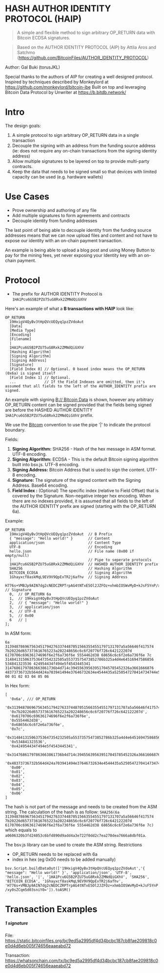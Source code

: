 # HASH AUTHOR IDENTITY PROTOCOL (HAIP)
> A simple and flexible method to sign arbitrary OP_RETURN data with Bitcoin ECDSA signatures.

> Based on the AUTHOR IDENTITY PROTOCOL (AIP) by Attila Aros and Satchmo (https://github.com/BitcoinFiles/AUTHOR_IDENTITY_PROTOCOL)

Author: Gal Buki (torusJKL)

Special thanks to the authors of AIP for creating a well designed protocol.
Inspired by techniques described by Monkeylord at https://github.com/monkeylord/bitcoin-ibe
Built on top and leveraging Bitcoin Data Protocol by Unwriter at https://b.bitdb.network/

# Intro

The design goals:

1. A simple protocol to sign arbitrary OP_RETURN data in a single transaction
2. Decouple the signing with an address from the funding source address (ie: does not require any on-chain transactions from the signing identity address)
3. Allow multiple signatures to be layered on top to provide multi-party contracts.
4. Keep the data that needs to be signed small so that devices with limited capacity can be used (e.g. hardware wallets)

# Use Cases

- Prove ownership and authoring of any file
- Add multiple signatures to form agreements and contracts
- Decouple identity from funding addresses

The last point of being able to decouple identity from the funding source addresses means that we can now upload files and content and not have to expose our identity with an on-chain payment transaction.

An example is being able to upload a blog post and using Money Button to pay for the mining fees, yet never exposing your Identity key with an on-chain payment.

# Protocol

- The prefix for AUTHOR IDENTITY Protocol is `1HA1Pcu6G5B2PZU75uG8Rxk2ZMNdQiGXhV`

Here's an example of what a **B transactions with HAIP** look like:

```
OP_RETURN
  19HxigV4QyBv3tHpQVcUEQyq1pzZVdoAut
  [Data]
  [Media Type]
  [Encoding]
  [Filename]
  |
  1HA1Pcu6G5B2PZU75uG8Rxk2ZMNdQiGXhV
  [Hashing Algorithm]
  [Signing Algorithm]
  [Signing Address]
  [Signature]
  [Field Index 0] // Optional. 0 based index means the OP_RETURN (0x6a) is signed itself
  [Field Index 1] // Optional.
  ...             // If the Field Indexes are omitted, then it's assumed that all fields to the left of the AUTHOR_IDENTITY prefix are signed.
```

An example with signing [B:// Bitcoin Data](https://github.com/unwriter/B) is shown, however any arbitrary OP_RETURN content can be signed provided that the fields being signed are before the HASHED AUTHOR IDENTITY `1HA1Pcu6G5B2PZU75uG8Rxk2ZMNdQiGXhV` prefix.

We use the [Bitcom](https://bitcom.bitdb.network) convention to use the pipe '|' to indicate the protocol boundary.

Fields:

1. **Signing Algorithm:** SHA256 - Hash of the hex message in ASM format. UTF-8 encoding.
2. **Signing Algorithm:** ECDSA - This is the default Bitcoin signing algorithm built into bsv.js. UTF-8 encoding.
3. **Signing Address:** Bitcoin Address that is used to sign the content. UTF-8 encoding.
4. **Signature:** The signature of the signed content with the Signing Address. Base64 encoding.
5. **Field Index <index>:** (Optional) The specific index (relative to Field Offset) that is covered by the Signature.  Non-negative integer hex encoding. When there are no indexes provided, it is assumed that all fields to the left of the AUTHOR IDENTITY prefix are signed (starting with the OP_RETURN 6a).

Example:

```
OP_RETURN
  19HxigV4QyBv3tHpQVcUEQyq1pzZVdoAut  // B Prefix
  { "message": "Hello world!" }       // Content
  application/json                    // Content Type
  UTF-8                               // Encoding
  hello.json                          // File name (0x00 if empty/null)
  |                                   // Pipe to seperate protocols
  1HA1Pcu6G5B2PZU75uG8Rxk2ZMNdQiGXhV  // HASHED AUTHOR IDENTITY prefix
  SHA256                              // Hashing Algorithm
  BITCOIN_ECDSA                       // Signing Algorithm
  1Ghayxcf8askMqL9EV9V9QpExTR2j6afhv  // Signing Address
  H776s+VMBJp9AIN7dg2cNEDCZRPTrpAG4tNTxE5Ol2JZFOz+xhmbIOSWvMyD+kJsF5YnP/xy0sZCqm5d03sniY0=  // Signature
  0,  // OP_RETURN 6a
  1,  // 19HxigV4QyBv3tHpQVcUEQyq1pzZVdoAut
  2,  // { "message": "Hello world!" }
  3,  // application/json
  4,  // UTF-8
  5,  // 0x00
  6   // |
];

```

In ASM form:
```
6a 31394878696756345179427633744870515663554551797131707a5a56646f417574 7b20226d657373616765223a202248656c6c6f20776f726c642122207d 6170706c69636174696f6e2f6a736f6e 5554462d38 68656c6c6f2e6a736f6e 7c 314841315063753647354232505a55373575473852786b325a4d4e64516947586856 534841323536 424954434f494e5f4543445341 31476861797863663861736b4d714c394556395639517045785452326a3661666876 48373736732b564d424a703941494e37646732634e4544435a5250547270414734744e547845354f6c324a5a464f7a2b78686d62494f5357764d79442b6b4a734635596e502f787930735a43716d35643033736e6959303d 00 01 02 03 04 05 06
```

In Hex form:
```
[
  '0x6a', /// OP_RETURN
  '0x31394878696756345179427633744870515663554551797131707a5a56646f417574',
  '0x7b20226d657373616765223a202248656c6c6f20776f726c642122207d',
  '0x6170706c69636174696f6e2f6a736f6e',
  '0x5554462d38',
  '0x68656c6c6f2e6a736f6e',
  '0x7c',
  '0x314841315063753647354232505a55373575473852786b325a4d4e64516947586856',
  '0x534841323536',
  '0x424954434f494e5f4543445341',
  '0x31476861797863663861736b4d714c394556395639517045785452326a3661666876',
  '0x48373736732b564d424a703941494e37646732634e4544435a5250547270414734744e547845354f6c324a5a464f7a2b78686d62494f5357764d79442b6b4a734635596e502f787930735a43716d35643033736e6959303d',
  '0x00',
  '0x01',
  '0x02',
  '0x03',
  '0x04',
  '0x05',
  '0x06'
]
```

The hash is not part of the message and needs to be created from the ASM string.
The calculation of the hash is as follow:
`SHA256(6a 31394878696756345179427633744870515663554551797131707a5a56646f417574 7b20226d657373616765223a202248656c6c6f20776f726c642122207d 6170706c69636174696f6e2f6a736f6e 5554462d38 68656c6c6f2e6a736f6e 7c)` which equals to `a0606320b3fd24053c6bfd890d9add4a3e722f0dd2c7ea270dea7666a8dbf01a`.

The bsv.js library can be used to create the ASM string.
Restrictions
- OP_RETURN needs to be replaced with 6a
- index in hex (eg 0x00 needs to be added manually)

``
bsv.Script.buildDataOut(['19HxigV4QyBv3tHpQVcUEQyq1pzZVdoAut','{ "message": "Hello world!" }', 'application/json', 'UTF-8', 'hello.json', '|', '1HA1Pcu6G5B2PZU75uG8Rxk2ZMNdQiGXhV', 'SHA256', 'BITCOIN_ECDSA', '1Ghayxcf8askMqL9EV9V9QpExTR2j6afhv', 'H776s+VMBJp9AIN7dg2cNEDCZRPTrpAG4tNTxE5Ol2JZFOz+xhmbIOSWvMyD+kJsF5YnP/xy0sZCqm5d03sniY0=']).toASM()
``

# Transaction Examples

##### 1 signature

File:
https://static.bitcoinfiles.org/bc9ed5a2995df4d34bcbc187cb8fae209818c0e0d4d6eb005f74656eaaeabd72


Transaction:
https://whatsonchain.com/tx/bc9ed5a2995df4d34bcbc187cb8fae209818c0e0d4d6eb005f74656eaaeabd72
